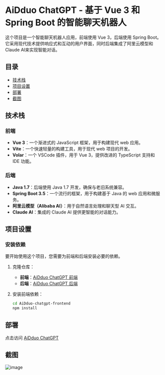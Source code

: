 # AiDduo ChatGPT - 基于 Vue 3 和 Spring Boot 的智能聊天机器人

这个项目是一个智能聊天机器人应用，前端使用 Vue 3，后端使用 Spring Boot。它采用现代技术提供响应式和互动的用户界面，同时后端集成了阿里云模型和Claude AI来实现智能对话。

## 目录
- [技术栈](#技术栈)
- [项目设置](#项目设置)
- [部署](#部署)
- [截图](#截图)

## 技术栈

### 前端
- **Vue 3**：一个渐进式的 JavaScript 框架，用于构建现代 web 应用。
- **Vite**：一个快速轻量的构建工具，用于现代 web 项目的开发。
- **Volar**：一个 VSCode 插件，用于 Vue 3，提供改进的 TypeScript 支持和 IDE 功能。

### 后端
- **Java 1.7**：后端使用 Java 1.7 开发，确保与老旧系统兼容。
- **Spring Boot 3.5**：一个流行的框架，用于构建基于 Java 的 web 应用和微服务。
- **阿里云模型（Alibaba AI）**：用于自然语言处理和聊天型 AI 交互。
- **Claude AI**：集成的 Claude AI 提供更智能的对话能力。

## 项目设置

### 安装依赖

要开始使用这个项目，您需要为前端和后端安装必要的依赖。

1. 克隆仓库：
   - **前端**：[AiDduo ChatGPT 前端](https://github.com/Dddddduo/AiDduo-chatgpt-frontend)
   - **后端**：[AiDduo ChatGPT 后端](https://github.com/Dddddduo/AiDduo-chatgpt-backend)

2. 安装前端依赖：
    ```sh
    cd AiDduo-chatgpt-frontend
    npm install
    ```

## 部署

点击访问
[AiDduo ChatGPT ]([https://github.com/Dddddduo/AiDduo-chatgpt-frontend](http://gpt.gczdy.cn/))

## 截图
![image](https://github.com/user-attachments/assets/2b541647-052f-4db6-87f2-7e25fed0215a)



